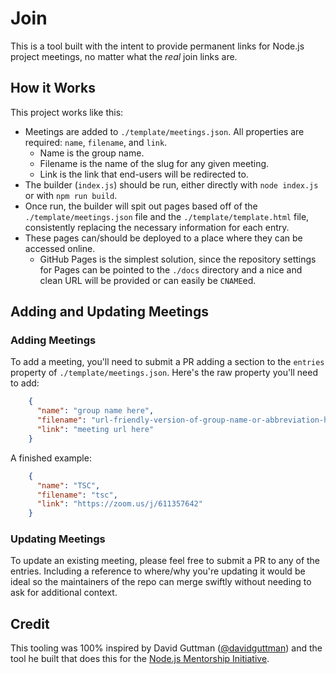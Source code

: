 # Join

This is a tool built with the intent to provide permanent links for Node.js project meetings, no matter what the _real_ join links are.

## How it Works

This project works like this:

- Meetings are added to `./template/meetings.json`. All properties are required: `name`, `filename`, and `link`.
  - Name is the group name.
  - Filename is the name of the slug for any given meeting.
  - Link is the link that end-users will be redirected to.
- The builder (`index.js`) should be run, either directly with `node index.js` or with `npm run build`.
- Once run, the builder will spit out pages based off of the `./template/meetings.json` file and the `./template/template.html` file, consistently replacing the necessary information for each entry.
- These pages can/should be deployed to a place where they can be accessed online.
  - GitHub Pages is the simplest solution, since the repository settings for Pages can be pointed to the `./docs` directory and a nice and clean URL will be provided or can easily be `CNAME`ed.

## Adding and Updating Meetings

### Adding Meetings

To add a meeting, you'll need to submit a PR adding a section to the `entries` property of `./template/meetings.json`. Here's the raw property you'll need to add:

```json
    {
      "name": "group name here",
      "filename": "url-friendly-version-of-group-name-or-abbreviation-here",
      "link": "meeting url here"
    }
```

A finished example:

```json
    {
      "name": "TSC",
      "filename": "tsc",
      "link": "https://zoom.us/j/611357642"
    }
```

### Updating Meetings

To update an existing meeting, please feel free to submit a PR to any of the entries. Including a reference to where/why you're updating it would be ideal so the maintainers of the repo can merge swiftly without needing to ask for additional context.

## Credit

This tooling was 100% inspired by David Guttman ([@davidguttman](https://github.com/davidguttman)) and the tool he built that does this for the [Node.js Mentorship Initiative](https://github.com/davidguttman/mentorship/blob/gh-pages/meeting/index.html).